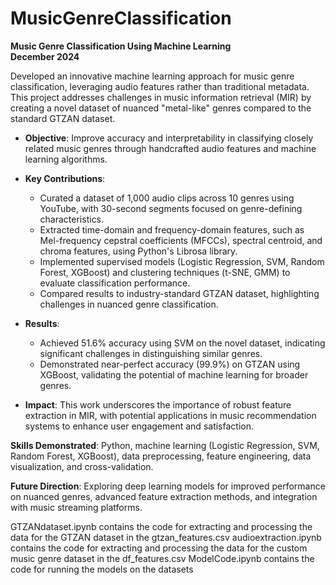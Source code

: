 # MusicGenreClassification

**Music Genre Classification Using Machine Learning**  
**December 2024**  

Developed an innovative machine learning approach for music genre classification, leveraging audio features rather than traditional metadata. This project addresses challenges in music information retrieval (MIR) by creating a novel dataset of nuanced "metal-like" genres compared to the standard GTZAN dataset.

- **Objective**: Improve accuracy and interpretability in classifying closely related music genres through handcrafted audio features and machine learning algorithms.  
- **Key Contributions**:  
  - Curated a dataset of 1,000 audio clips across 10 genres using YouTube, with 30-second segments focused on genre-defining characteristics.  
  - Extracted time-domain and frequency-domain features, such as Mel-frequency cepstral coefficients (MFCCs), spectral centroid, and chroma features, using Python's Librosa library.  
  - Implemented supervised models (Logistic Regression, SVM, Random Forest, XGBoost) and clustering techniques (t-SNE, GMM) to evaluate classification performance.  
  - Compared results to industry-standard GTZAN dataset, highlighting challenges in nuanced genre classification.  

- **Results**:  
  - Achieved 51.6% accuracy using SVM on the novel dataset, indicating significant challenges in distinguishing similar genres.  
  - Demonstrated near-perfect accuracy (99.9%) on GTZAN using XGBoost, validating the potential of machine learning for broader genres.  

- **Impact**: This work underscores the importance of robust feature extraction in MIR, with potential applications in music recommendation systems to enhance user engagement and satisfaction.  

**Skills Demonstrated**: Python, machine learning (Logistic Regression, SVM, Random Forest, XGBoost), data preprocessing, feature engineering, data visualization, and cross-validation.

**Future Direction**: Exploring deep learning models for improved performance on nuanced genres, advanced feature extraction methods, and integration with music streaming platforms.

GTZANdataset.ipynb contains the code for extracting and processing the data for the GTZAN dataset in the gtzan_features.csv
audioextraction.ipynb contains the code for extracting and processing the data for the custom music genre dataset in the df_features.csv
ModelCode.ipynb contains the code for running the models on the datasets
